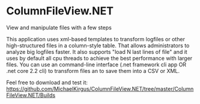 # ColumnFileView.NET
View and manipulate files with a few steps

This application uses xml-based templates to transform logfiles or other high-structured files in a column-style table.
That allows administrators to analyze big logfiles faster.
It also supports "load N last lines of file" and it uses by default all cpu threads to achieve the best performance with larger files.
You can use an command-line interface (.net framework cli app OR .net core 2.2 cli) to transform files an to save them into a CSV or XML.

Feel free to download and test it: https://github.com/MichaelKirgus/ColumnFileView.NET/tree/master/ColumnFileView.NET/Builds